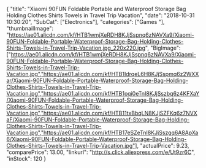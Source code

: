 {
	"title": "Xiaomi 90FUN Foldable Portable and Waterproof Storage Bag Holding Clothes Shirts Towels in Travel Trip Vacation",
	"date": "2018-10-31 10:30:20",
	"SubCat": ["Electronics"],
	"categories": ["Games "],
	"thumbnailImage": "https://ae01.alicdn.com/kf/HTB1wmjXeRDH8KJjSspnq6zNAVXa9/Xiaomi-90FUN-Foldable-Portable-Waterproof-Storage-Bag-Holding-Clothes-Shirts-Towels-in-Travel-Trip-Vacation.jpg_220x220.jpg",
	"BigImage": ["https://ae01.alicdn.com/kf/HTB1wmjXeRDH8KJjSspnq6zNAVXa9/Xiaomi-90FUN-Foldable-Portable-Waterproof-Storage-Bag-Holding-Clothes-Shirts-Towels-in-Travel-Trip-Vacation.jpg","https://ae01.alicdn.com/kf/HTB1IdrqeL6H8KJjSspmq6z2WXXar/Xiaomi-90FUN-Foldable-Portable-Waterproof-Storage-Bag-Holding-Clothes-Shirts-Towels-in-Travel-Trip-Vacation.jpg","https://ae01.alicdn.com/kf/HTB1oqi0eTnI8KJjSszbq6z4KFXaY/Xiaomi-90FUN-Foldable-Portable-Waterproof-Storage-Bag-Holding-Clothes-Shirts-Towels-in-Travel-Trip-Vacation.jpg","https://ae01.alicdn.com/kf/HTB11txBbqLN8KJjSZFKq6z7NVXaF/Xiaomi-90FUN-Foldable-Portable-Waterproof-Storage-Bag-Holding-Clothes-Shirts-Towels-in-Travel-Trip-Vacation.jpg","https://ae01.alicdn.com/kf/HTB17eSZeTnI8KJjSszgq6A8ApXa6/Xiaomi-90FUN-Foldable-Portable-Waterproof-Storage-Bag-Holding-Clothes-Shirts-Towels-in-Travel-Trip-Vacation.jpg"],
	"actualPrice": 9.23,
	"comparePrice": 13.00,
	"linkurl": "http://s.click.aliexpress.com/e/Ut9zr6C",
	"inStock": 120
}
